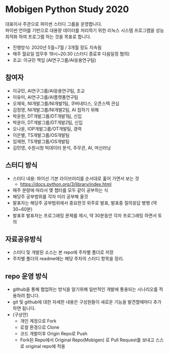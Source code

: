 # Mobigen Python Study 2020

대표이사 주관으로 파이썬 스터디 그룹을 운영합니다.  
파이썬 언어를 기반으로 대용량 데이터를 처리하기 위한 리눅스 시스템 프로그램을 성능최적화 하여 프로그램 하는 것을 목표로 합니다.

- 진행방식: 2020년 5월~7월 / 3개월 정도 지속됨
- 매주 월요일 업무후 19시~20:30 (스터디 종료후 다음일정 협의)
- 조교: 이규민 책임 (AI연구그룹/AI응용연구팀)

## 참여자
- 이규민, AI연구그룹/AI응용연구팀, 조교
- 이유미, AI연구그룹/AI플랫폼연구팀
- 오재욱, NI개발그룹/NI개발1팀, 쿠버네티스, 오픈스택 관심
- 김정영, NI개발그룹/NI개발2팀, AI 접하기 위해
- 박윤원, DT개발그룹/DT개발1팀, 신입
- 박윤아, DT개발그룹/DT개발2팀, 신입
- 오나윤, IOP개발그룹/OT개발팀, 경력
- 이은별, TS개발그룹/OS개발팀
- 임재현, TS개발그룹/OS개발팀
- 김민영, 수원시청 빅데이터 분석, 주무관, AI, 머신러닝

## 스터디 방식
- 스터디 내용: 파이선 기본 라이브러리를 순서대로 훑어 가면서 보는 것
    - https://docs.python.org/3/library/index.html
- 매주 분량에 따라서 몇 챕터를 모두 같이 공부하는 식
- 해당주 공부범위를 각자 미리 공부해 올것
- 발표자는 해당주 공부범위에서 중요한것 위주로 발표, 발표중 질의응답 병행 (약 30~60분)
- 발표후 발표자는 프로그래밍 문제를 제시, 약 30분동안 각자 프로그래밍 하면서 토의

## 자료공유방식
- 스터디 및 개발된 소스는 본 repo에 주차별 폴더로 저장
- 주차별 폴더의 readme에는 해당 주차의 스터디 항목을 정리.

## repo 운영 방식
- github을 통해 협업하는 방식을 알기위해 일반적인 개발에 통용되는 시나리오를 적용하려 합니다.
- git 및 github에 대한 자세한 내용은 구성원들이 새로운 기능을 발견할때마다 추가하면 됩니다.
- (구상안)
  - 개인 계정으로 Fork
  - 로컬 환경으로 Clone 
  - 코드 개발이후 Origin Repo로 Push
  - Fork된 Repo에서 Original Repo(Mobigen) 로 Pull Request를 보내고 스스로 original repo에 적용
